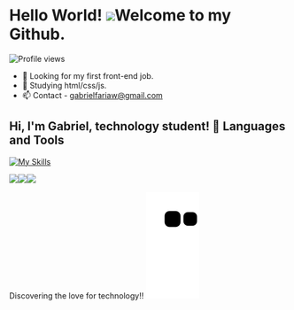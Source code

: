 
<h1 align="left">Hello World! <img src="https://raw.githubusercontent.com/kaueMarques/kaueMarques/master/hi.gif" height="30px">Welcome to my Github.</h1>
<p align="left"> <img src="https://komarev.com/ghpvc/?username=GabrielOFaria&color=yellow" alt="Profile views" /> </p>

- 🔭 Looking for my first front-end job.
- 🌱 Studying html/css/js.
- 📫 Contact - gabrielfariaw@gmail.com

## Hi, I'm Gabriel, technology student! 🚀 Languages and Tools


   [![My Skills](https://skills.thijs.gg/icons?i=js,html,css)]()
> 
   
   <a href="https://www.linkedin.com/in/[rafaella-ballerini-45875016a](https://www.linkedin.com/in/gabrielfaria47/)" target="_blank"><img src="https://img.shields.io/badge/-LinkedIn-%230077B5?style=for-the-badge&logo=linkedin&logoColor=white" target="_blank"></a><a href="https://www.instagram.com/biel_zox/" target="_blank"><img src="https://img.shields.io/badge/-Instagram-%23E4405F?style=for-the-badge&logo=instagram&logoColor=white" target="_blank"></a><a href = "mailto:gabrielfariaw@gmail.com"><img src="https://img.shields.io/badge/-Gmail-%23333?style=for-the-badge&logo=gmail&logoColor=white" target="_blank"></a>
   
  Discovering the love for technology!!
  ![Snake animation](https://github.com/GabrielOFaria/GabrielOFaria/blob/output/github-contribution-grid-snake.svg)
